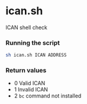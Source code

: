 # ican.sh
ICAN shell check

### Running the script

```sh
sh ican.sh ICAN ADDRESS
```

### Return values

 - 0 Valid ICAN
 - 1 Invalid ICAN
 - 2 `bc` command not installed
